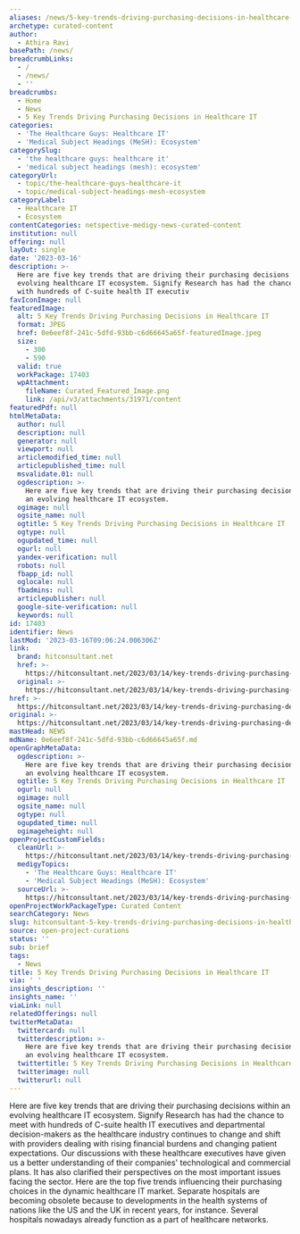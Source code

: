 ```yaml
---
aliases: /news/5-key-trends-driving-purchasing-decisions-in-healthcare-it
archetype: curated-content
author:
  - Athira Ravi
basePath: /news/
breadcrumbLinks:
  - /
  - /news/
  - ''
breadcrumbs:
  - Home
  - News
  - 5 Key Trends Driving Purchasing Decisions in Healthcare IT
categories:
  - 'The Healthcare Guys: Healthcare IT'
  - 'Medical Subject Headings (MeSH): Ecosystem'
categorySlug:
  - 'the healthcare guys: healthcare it'
  - 'medical subject headings (mesh): ecosystem'
categoryUrl:
  - topic/the-healthcare-guys-healthcare-it
  - topic/medical-subject-headings-mesh-ecosystem
categoryLabel:
  - Healthcare IT
  - Ecosystem
contentCategories: netspective-medigy-news-curated-content
institution: null
offering: null
layOut: single
date: '2023-03-16'
description: >-
  Here are five key trends that are driving their purchasing decisions within an
  evolving healthcare IT ecosystem. Signify Research has had the chance to meet
  with hundreds of C-suite health IT executiv
favIconImage: null
featuredImage:
  alt: 5 Key Trends Driving Purchasing Decisions in Healthcare IT
  format: JPEG
  href: 0e6eef8f-241c-5dfd-93bb-c6d66645a65f-featuredImage.jpeg
  size:
    - 300
    - 590
  valid: true
  workPackage: 17403
  wpAttachment:
    fileName: Curated_Featured_Image.png
    link: /api/v3/attachments/31971/content
featuredPdf: null
htmlMetaData:
  author: null
  description: null
  generator: null
  viewport: null
  articlemodified_time: null
  articlepublished_time: null
  msvalidate.01: null
  ogdescription: >-
    Here are five key trends that are driving their purchasing decisions within
    an evolving healthcare IT ecosystem.
  ogimage: null
  ogsite_name: null
  ogtitle: 5 Key Trends Driving Purchasing Decisions in Healthcare IT
  ogtype: null
  ogupdated_time: null
  ogurl: null
  yandex-verification: null
  robots: null
  fbapp_id: null
  oglocale: null
  fbadmins: null
  articlepublisher: null
  google-site-verification: null
  keywords: null
id: 17403
identifier: News
lastMod: '2023-03-16T09:06:24.006306Z'
link:
  brand: hitconsultant.net
  href: >-
    https://hitconsultant.net/2023/03/14/key-trends-driving-purchasing-decisions-in-healthcare-it/
  original: >-
    https://hitconsultant.net/2023/03/14/key-trends-driving-purchasing-decisions-in-healthcare-it/
href: >-
  https://hitconsultant.net/2023/03/14/key-trends-driving-purchasing-decisions-in-healthcare-it/
original: >-
  https://hitconsultant.net/2023/03/14/key-trends-driving-purchasing-decisions-in-healthcare-it/
mastHead: NEWS
mdName: 0e6eef8f-241c-5dfd-93bb-c6d66645a65f.md
openGraphMetaData:
  ogdescription: >-
    Here are five key trends that are driving their purchasing decisions within
    an evolving healthcare IT ecosystem.
  ogtitle: 5 Key Trends Driving Purchasing Decisions in Healthcare IT
  ogurl: null
  ogimage: null
  ogsite_name: null
  ogtype: null
  ogupdated_time: null
  ogimageheight: null
openProjectCustomFields:
  cleanUrl: >-
    https://hitconsultant.net/2023/03/14/key-trends-driving-purchasing-decisions-in-healthcare-it/
  medigyTopics:
    - 'The Healthcare Guys: Healthcare IT'
    - 'Medical Subject Headings (MeSH): Ecosystem'
  sourceUrl: >-
    https://hitconsultant.net/2023/03/14/key-trends-driving-purchasing-decisions-in-healthcare-it/
openProjectWorkPackageType: Curated Content
searchCategory: News
slug: hitconsultant-5-key-trends-driving-purchasing-decisions-in-healthcare-it
source: open-project-curations
status: ''
sub: brief
tags:
  - News
title: 5 Key Trends Driving Purchasing Decisions in Healthcare IT
via: ' '
insights_description: ''
insights_name: ''
viaLink: null
relatedOfferings: null
twitterMetaData:
  twittercard: null
  twitterdescription: >-
    Here are five key trends that are driving their purchasing decisions within
    an evolving healthcare IT ecosystem.
  twittertitle: 5 Key Trends Driving Purchasing Decisions in Healthcare IT
  twitterimage: null
  twitterurl: null
---
```

<p>Here are five key trends that are driving their purchasing decisions within an evolving healthcare IT ecosystem. Signify Research has had the chance to meet with hundreds of C-suite health IT executives and departmental decision-makers as the healthcare industry continues to change and shift with providers dealing with rising financial burdens and changing patient expectations. Our discussions with these healthcare executives have given us a better understanding of their companies' technological and commercial plans. It has also clarified their perspectives on the most important issues facing the sector. Here are the top five trends influencing their purchasing choices in the dynamic healthcare IT market. Separate hospitals are becoming obsolete because to developments in the health systems of nations like the US and the UK in recent years, for instance. Several hospitals nowadays already function as a part of healthcare networks.</p>